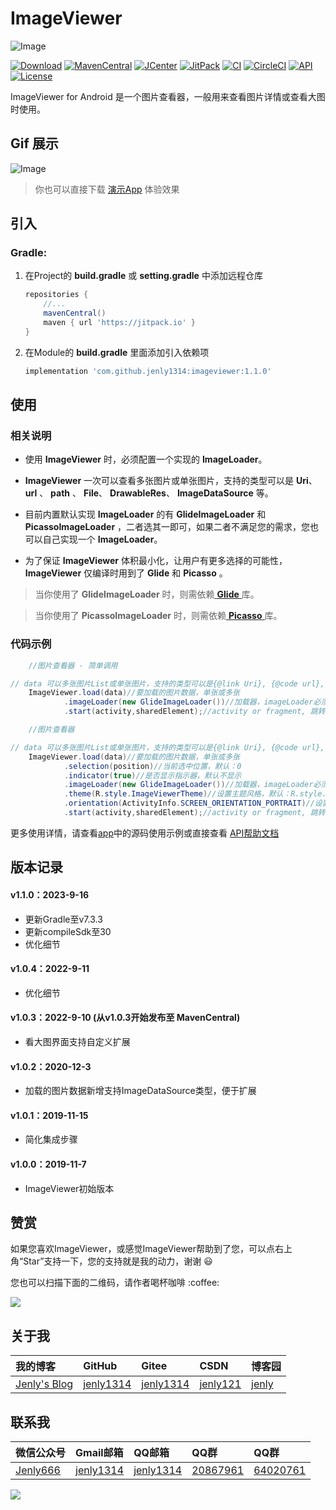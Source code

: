 # ImageViewer

![Image](app/src/main/ic_launcher-web.png)

[![Download](https://img.shields.io/badge/download-App-blue.svg)](https://raw.githubusercontent.com/jenly1314/ImageViewer/master/app/release/app-release.apk)
[![MavenCentral](https://img.shields.io/maven-central/v/com.github.jenly1314/imageviewer)](https://repo1.maven.org/maven2/com/github/jenly1314/imageviewer)
[![JCenter](https://img.shields.io/badge/JCenter-1.0.2-46C018.svg)](https://bintray.com/beta/#/jenly/maven/imageviewer)
[![JitPack](https://jitpack.io/v/jenly1314/ImageViewer.svg)](https://jitpack.io/#jenly1314/ImageViewer)
[![CI](https://travis-ci.org/jenly1314/ImageViewer.svg?branch=master)](https://travis-ci.org/jenly1314/ImageViewer)
[![CircleCI](https://circleci.com/gh/jenly1314/ImageViewer.svg?style=svg)](https://circleci.com/gh/jenly1314/ImageViewer)
[![API](https://img.shields.io/badge/API-16%2B-blue.svg?style=flat)](https://android-arsenal.com/api?level=16)
[![License](https://img.shields.io/badge/license-MIT-blue.svg)](https://opensource.org/licenses/mit-license.php)

ImageViewer for Android 是一个图片查看器，一般用来查看图片详情或查看大图时使用。

## Gif 展示

![Image](GIF.gif)

> 你也可以直接下载 [演示App](https://raw.githubusercontent.com/jenly1314/ImageViewer/master/app/release/app-release.apk) 体验效果

## 引入

### Gradle:

1. 在Project的 **build.gradle** 或 **setting.gradle** 中添加远程仓库

    ```gradle
    repositories {
        //...
        mavenCentral()
        maven { url 'https://jitpack.io' }
    }
    ```

2. 在Module的 **build.gradle** 里面添加引入依赖项

    ```gradle
    implementation 'com.github.jenly1314:imageviewer:1.1.0'
    ```

## 使用

### 相关说明

* 使用 **ImageViewer** 时，必须配置一个实现的 **ImageLoader**。

* **ImageViewer** 一次可以查看多张图片或单张图片，支持的类型可以是 **Uri**、 **url** 、 **path** 、 **File**、 **DrawableRes**、 **ImageDataSource** 等。

* 目前内置默认实现 **ImageLoader** 的有 **GlideImageLoader** 和 **PicassoImageLoader** ，二者选其一即可，如果二者不满足您的需求，您也可以自己实现一个 **ImageLoader**。

* 为了保证 **ImageViewer** 体积最小化，让用户有更多选择的可能性， **ImageViewer** 仅编译时用到了 **Glide** 和 **Picasso** 。

> 当你使用了 **GlideImageLoader** 时，则需依赖[ **Glide** ](https://github.com/bumptech/glide)库。

> 当你使用了 **PicassoImageLoader** 时，则需依赖[ **Picasso** ](https://github.com/square/picasso)库。

### 代码示例

```Java
    //图片查看器 - 简单调用

// data 可以多张图片List或单张图片，支持的类型可以是{@link Uri}, {@code url}, {@code path},{@link File}, {@link DrawableRes resId}…等
    ImageViewer.load(data)//要加载的图片数据，单张或多张
            .imageLoader(new GlideImageLoader())//加载器，imageLoader必须配置，目前内置的有GlideImageLoader或PicassoImageLoader，也可以自己实现
            .start(activity,sharedElement);//activity or fragment, 跳转时的共享元素视图

```

```Java
    //图片查看器

// data 可以多张图片List或单张图片，支持的类型可以是{@link Uri}, {@code url}, {@code path},{@link File}, {@link DrawableRes resId}…等
    ImageViewer.load(data)//要加载的图片数据，单张或多张
            .selection(position)//当前选中位置，默认：0
            .indicator(true)//是否显示指示器，默认不显示
            .imageLoader(new GlideImageLoader())//加载器，imageLoader必须配置，目前内置的有GlideImageLoader或PicassoImageLoader，也可以自己实现
            .theme(R.style.ImageViewerTheme)//设置主题风格，默认：R.style.ImageViewerTheme
            .orientation(ActivityInfo.SCREEN_ORIENTATION_PORTRAIT)//设置屏幕方向,默认：ActivityInfo.SCREEN_ORIENTATION_BEHIND
            .start(activity,sharedElement);//activity or fragment, 跳转时的共享元素视图

```

更多使用详情，请查看[app](app)中的源码使用示例或直接查看 [API帮助文档](https://jitpack.io/com/github/jenly1314/ImageViewer/latest/javadoc/)

## 版本记录

#### v1.1.0：2023-9-16
* 更新Gradle至v7.3.3
* 更新compileSdk至30
* 优化细节

#### v1.0.4：2022-9-11
* 优化细节

#### v1.0.3：2022-9-10 (从v1.0.3开始发布至 MavenCentral)
* 看大图界面支持自定义扩展

#### v1.0.2：2020-12-3
* 加载的图片数据新增支持ImageDataSource类型，便于扩展

#### v1.0.1：2019-11-15
* 简化集成步骤

#### v1.0.0：2019-11-7
* ImageViewer初始版本

## 赞赏

如果您喜欢ImageViewer，或感觉ImageViewer帮助到了您，可以点右上角“Star”支持一下，您的支持就是我的动力，谢谢 :smiley:
<p>您也可以扫描下面的二维码，请作者喝杯咖啡 :coffee:

<div>
   <img src="https://jenly1314.github.io/image/page/rewardcode.png">
</div>

## 关于我

| 我的博客                                                                                | GitHub                                                                                  | Gitee                                                                                  | CSDN                                                                                 | 博客园                                                                            |
|:------------------------------------------------------------------------------------|:----------------------------------------------------------------------------------------|:---------------------------------------------------------------------------------------|:-------------------------------------------------------------------------------------|:-------------------------------------------------------------------------------|
| <a title="我的博客" href="https://jenly1314.github.io" target="_blank">Jenly's Blog</a> | <a title="GitHub开源项目" href="https://github.com/jenly1314" target="_blank">jenly1314</a> | <a title="Gitee开源项目" href="https://gitee.com/jenly1314" target="_blank">jenly1314</a>  | <a title="CSDN博客" href="http://blog.csdn.net/jenly121" target="_blank">jenly121</a>  | <a title="博客园" href="https://www.cnblogs.com/jenly" target="_blank">jenly</a>  |

## 联系我

| 微信公众号        | Gmail邮箱                                                                          | QQ邮箱                                                                              | QQ群                                                                                                                       | QQ群                                                                                                                       |
|:-------------|:---------------------------------------------------------------------------------|:----------------------------------------------------------------------------------|:--------------------------------------------------------------------------------------------------------------------------|:--------------------------------------------------------------------------------------------------------------------------|
| [Jenly666](http://weixin.qq.com/r/wzpWTuPEQL4-ract92-R) | <a title="给我发邮件" href="mailto:jenly1314@gmail.com" target="_blank">jenly1314</a> | <a title="给我发邮件" href="mailto:jenly1314@vip.qq.com" target="_blank">jenly1314</a> | <a title="点击加入QQ群" href="https://qm.qq.com/cgi-bin/qm/qr?k=6_RukjAhwjAdDHEk2G7nph-o8fBFFzZz" target="_blank">20867961</a> | <a title="点击加入QQ群" href="https://qm.qq.com/cgi-bin/qm/qr?k=Z9pobM8bzAW7tM_8xC31W8IcbIl0A-zT" target="_blank">64020761</a> |

<div>
   <img src="https://jenly1314.github.io/image/page/footer.png">
</div>
